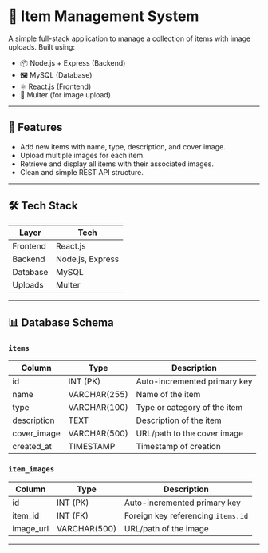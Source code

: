 # 🧾 Item Management System

A simple full-stack application to manage a collection of items with image uploads. Built using:

- 📦 Node.js + Express (Backend)
- 🖼️ MySQL (Database)
- ⚛️ React.js (Frontend)
- 📸 Multer (for image upload)

---

## 📂 Features

- Add new items with name, type, description, and cover image.
- Upload multiple images for each item.
- Retrieve and display all items with their associated images.
- Clean and simple REST API structure.

---

## 🛠️ Tech Stack

| Layer     | Tech        |
|-----------|-------------|
| Frontend  | React.js    |
| Backend   | Node.js, Express |
| Database  | MySQL       |
| Uploads   | Multer      |

---

## 📊 Database Schema

### `items`
| Column       | Type          | Description                    |
|--------------|---------------|--------------------------------|
| id           | INT (PK)      | Auto-incremented primary key   |
| name         | VARCHAR(255)  | Name of the item               |
| type         | VARCHAR(100)  | Type or category of the item   |
| description  | TEXT          | Description of the item        |
| cover_image  | VARCHAR(500)  | URL/path to the cover image    |
| created_at   | TIMESTAMP     | Timestamp of creation          |

### `item_images`
| Column      | Type          | Description                    |
|-------------|---------------|--------------------------------|
| id          | INT (PK)      | Auto-incremented primary key   |
| item_id     | INT (FK)      | Foreign key referencing `items.id` |
| image_url   | VARCHAR(500)  | URL/path of the image          |

---
